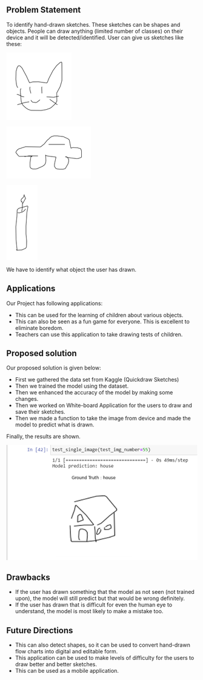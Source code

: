 ## Problem Statement
<p>To identify hand-drawn sketches. These sketches can be shapes and objects. People can draw anything (limited number of classes) on their device and it will be detected/identified.
User can give us sketches like these:

![sketch of a cat](./cat.png)

![sketch of a car](./car.png)

![sketch of a candle](./candle.png)

We have to identify what object the user has drawn.
<p>

## Applications
Our Project has following applications:
- This can be used for the learning of children about various objects.
- This can also be seen as a fun game for everyone. This is excellent to eliminate boredom.
- Teachers can use this application to take drawing tests of children.

## Proposed solution
Our proposed solution is given below:
- First we gathered the data set from Kaggle (Quickdraw Sketches)
- Then we trained the model using the dataset.
- Then we enhanced the accuracy of the model by making some changes.
- Then we worked on White-board Application for the users to draw and save their sketches.
- Then we made a function to take the image from device and made the model to predict what is drawn.

<p>
Finally, the results are shown.

![Results](./results.png)
<p>

## Drawbacks
- If the user has drawn something that the model as not seen (not trained upon), the model will still predict but that would be wrong definitely.
- If the user has drawn that is difficult for even the human eye to understand, the model is most likely to make a mistake too.

## Future Directions
- This can also detect shapes, so it can be used to convert hand-drawn flow charts into digital and editable form.
- This application can be used to make levels of difficulty for the users to draw better and better sketches.
- This can be used as a mobile application.

